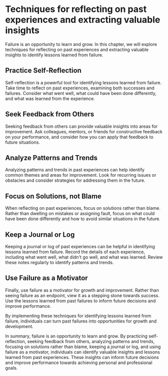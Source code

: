 # Techniques for reflecting on past experiences and extracting valuable insights

Failure is an opportunity to learn and grow. In this chapter, we will explore techniques for reflecting on past experiences and extracting valuable insights to identify lessons learned from failure.

Practice Self-Reflection
------------------------

Self-reflection is a powerful tool for identifying lessons learned from failure. Take time to reflect on past experiences, examining both successes and failures. Consider what went well, what could have been done differently, and what was learned from the experience.

Seek Feedback from Others
-------------------------

Seeking feedback from others can provide valuable insights into areas for improvement. Ask colleagues, mentors, or friends for constructive feedback on your performance, and consider how you can apply that feedback to future situations.

Analyze Patterns and Trends
---------------------------

Analyzing patterns and trends in past experiences can help identify common themes and areas for improvement. Look for recurring issues or obstacles and consider strategies for addressing them in the future.

Focus on Solutions, not Blame
-----------------------------

When reflecting on past experiences, focus on solutions rather than blame. Rather than dwelling on mistakes or assigning fault, focus on what could have been done differently and how to avoid similar situations in the future.

Keep a Journal or Log
---------------------

Keeping a journal or log of past experiences can be helpful in identifying lessons learned from failure. Record the details of each experience, including what went well, what didn't go well, and what was learned. Review these notes regularly to identify patterns and trends.

Use Failure as a Motivator
--------------------------

Finally, use failure as a motivator for growth and improvement. Rather than seeing failure as an endpoint, view it as a stepping stone towards success. Use the lessons learned from past failures to inform future decisions and improve performance.

By implementing these techniques for identifying lessons learned from failure, individuals can turn past failures into opportunities for growth and development.

In summary, failure is an opportunity to learn and grow. By practicing self-reflection, seeking feedback from others, analyzing patterns and trends, focusing on solutions rather than blame, keeping a journal or log, and using failure as a motivator, individuals can identify valuable insights and lessons learned from past experiences. These insights can inform future decisions and improve performance towards achieving personal and professional goals.
